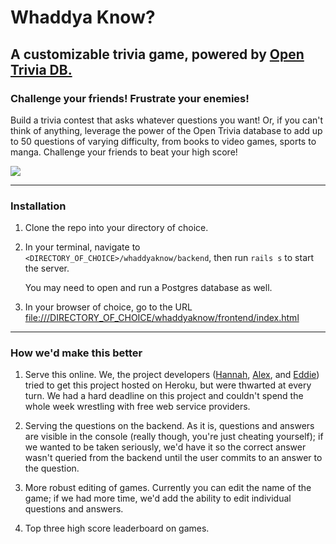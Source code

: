 # Whaddya Know?
## A customizable trivia game, powered by [Open Trivia DB.](https://opentdb.com/)

### Challenge your friends! Frustrate your enemies!
 
Build a trivia contest that asks whatever questions you want! Or, if you can't think of anything, leverage the power of the Open Trivia database to add up to 50 questions of varying difficulty, from books to video games, sports to manga. Challenge your friends to beat your high score!

![](trivia.gif)

---

### Installation

1. Clone the repo into your directory of choice. 

2. In your terminal, navigate to `<DIRECTORY_OF_CHOICE>/whaddyaknow/backend`, then run `rails s` to start the server.

   You may need to open and run a Postgres database as well.
   
3. In your browser of choice, go to the URL <file:///DIRECTORY_OF_CHOICE/whaddyaknow/frontend/index.html>

---

### How we'd make this better

1. Serve this online. We, the project developers ([Hannah](https://github.com/ch0mper), [Alex](https://github.com/AHCarl), and [Eddie](https://github.com/no-relation)) tried to get this project hosted on Heroku, but were thwarted at every turn. We had a hard deadline on this project and couldn't spend the whole week wrestling with free web service providers.

2. Serving the questions on the backend. As it is, questions and answers are visible in the console (really though, you're just cheating yourself); if we wanted to be taken seriously, we'd have it so the correct answer wasn't queried from the backend until the user commits to an answer to the question. 

3. More robust editing of games. Currently you can edit the name of the game; if we had more time, we'd add the ability to edit individual questions and answers.

4. Top three high score leaderboard on games.

<!-- # whaddyaknow

#MVP
* visitor can create games consisting of up to 30 questions
  * visitor can create own questions
  * additional questions can be pulled from [https://opentdb.com/api_config.php]
    * visitor can configure parameters (category, true/false or multiple choice, etc.)
  * individual games keep record of number of attempts, high score, and average score
  * visitor can edit or remove questions on any game
    * editing a game resets attempts, high score, and average score (obvs.)

* backend on Rails
  * Model: Game has title, high score, average score, number of attempts, has_many Questions
  * Model: Question has content, correct answer, incorrect answer(s), belongs_to Game
  
* frontend
  * a form for a new game will have a title, number of questions, and the visitor will be able to add as many question/answer fields they want up to the question limit they select.
     * if the number of questions they add is less than the number of questions they want to have, the Opentdb API is queried
      * visitor will be able to limit the questions by category (checkboxes), difficulty (also checkboxes) or type (true/false or multiple choice) (also checkboxes)

# sooo extra
 * CSS styling (NES CSS?)
 * sound effects
 * weighted scoring (more points for more difficult questions)
 * user can request multiple question categories from API-->
